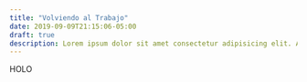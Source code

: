 ```yaml
---
title: "Volviendo al Trabajo"
date: 2019-09-09T21:15:06-05:00
draft: true
description: Lorem ipsum dolor sit amet consectetur adipisicing elit. Asperiores a reprehenderit voluptatibus. Nam, dolore. Officia, labore iusto, possimus modi
---
```


HOLO
